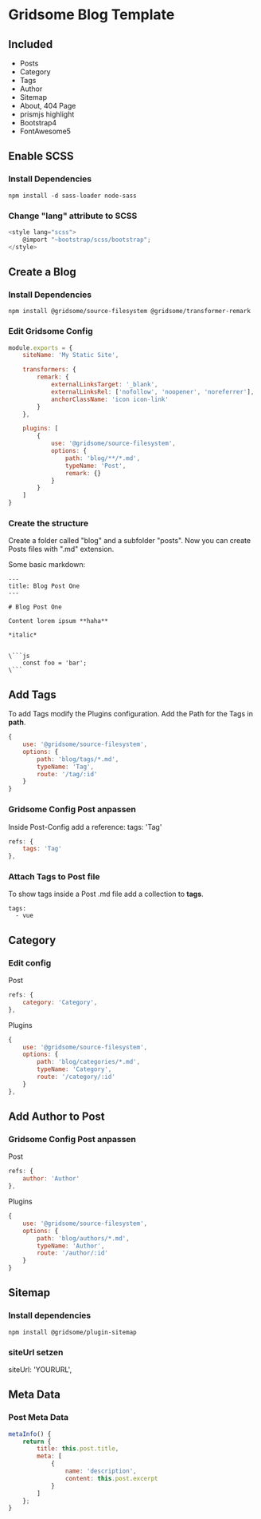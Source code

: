 # Gridsome Blog Template

## Included
* Posts
* Category
* Tags
* Author
* Sitemap
* About, 404 Page
* prismjs highlight
* Bootstrap4
* FontAwesome5

## Enable SCSS

### Install Dependencies

`npm install -d sass-loader node-sass`

### Change "lang" attribute to SCSS

```js
<style lang="scss">
	@import "~bootstrap/scss/bootstrap";
</style>
```



## Create a Blog


### Install Dependencies

`npm install @gridsome/source-filesystem @gridsome/transformer-remark`


### Edit Gridsome Config

```js
module.exports = {
	siteName: 'My Static Site',

	transformers: {
		remark: {
			externalLinksTarget: '_blank',
			externalLinksRel: ['nofollow', 'noopener', 'noreferrer'],
			anchorClassName: 'icon icon-link'
		}
	},

	plugins: [
		{
			use: '@gridsome/source-filesystem',
			options: {
				path: 'blog/**/*.md',
				typeName: 'Post',
				remark: {}
			}
		}
	]
}
```


### Create the structure
Create a folder called "blog" and a subfolder "posts".
Now you can create Posts files with ".md" extension.

Some basic markdown:
```
---
title: Blog Post One
---

# Blog Post One

Content lorem ipsum **haha**

*italic*


\```js
	const foo = 'bar';
\```
```


## Add Tags

To add Tags modify the Plugins configuration.
Add the Path for the Tags in **path**.

```js
{
	use: '@gridsome/source-filesystem',
	options: {
		path: 'blog/tags/*.md',
		typeName: 'Tag',
		route: '/tag/:id'
	}
}
```


### Gridsome Config Post anpassen
Inside Post-Config add a reference: tags: 'Tag'

```js
refs: {
	tags: 'Tag'
},
```

### Attach Tags to Post file
To show tags inside a Post .md file add a collection to **tags**.

```
tags:
  - vue
```



## Category 

### Edit config

Post
```js
refs: {
	category: 'Category',
},
```

Plugins
```js
{
	use: '@gridsome/source-filesystem',
	options: {
		path: 'blog/categories/*.md',
		typeName: 'Category',
		route: '/category/:id'
	}
},
```


## Add Author to Post

### Gridsome Config Post anpassen

Post
```js
refs: {
	author: 'Author'
},
```

Plugins
```js
{
	use: '@gridsome/source-filesystem',
	options: {
		path: 'blog/authors/*.md',
		typeName: 'Author',
		route: '/author/:id'
	}
}
```


## Sitemap

### Install dependencies
`npm install @gridsome/plugin-sitemap`

### siteUrl setzen 
siteUrl: 'YOURURL',


## Meta Data

### Post Meta Data
```js
metaInfo() {
	return {
		title: this.post.title,
		meta: [
			{
				name: 'description',
				content: this.post.excerpt
			}
		]
	};
}
```
